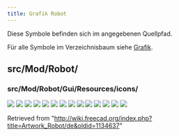 ```yaml
---
title: Grafik Robot
---
```

Diese Symbole befinden sich im angegebenen Quellpfad.

Für alle Symbole im Verzeichnisbaum siehe [Grafik](/Artwork/de "Artwork/de").

## src/Mod/Robot/

### src/Mod/Robot/Gui/Resources/icons/

![](/images/Robot_CreateRobot.svg)
![](/images/Robot_CreateTrajectory.svg)
![](/images/Robot_Edge2Trac.svg)
![](/images/Robot_Export.svg)
![](/images/Robot_InsertWaypoint.svg)
![](/images/Robot_InsertWaypointPre.svg)
![](/images/Robot_RestoreHomePos.svg)
![](/images/Robot_SetDefaultOrientation.svg)
![](/images/Robot_SetDefaultValues.svg)
![](/images/Robot_SetHomePos.svg)
![](/images/Robot_Simulate.svg)
![](/images/Robot_TrajectoryCompound.svg)
![](/images/Robot_TrajectoryDressUp.svg)
![](/images/Robot_Workbench.svg)

Retrieved from "<http://wiki.freecad.org/index.php?title=Artwork_Robot/de&oldid=1134637>"